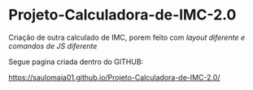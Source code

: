 # Projeto-Calculadora-de-IMC-2.0
 Criação de outra calculado de IMC, porem feito com _layout diferente e comandos de JS diferente_
 
 Segue pagina criada dentro do GITHUB:
 
 https://saulomaia01.github.io/Projeto-Calculadora-de-IMC-2.0/
